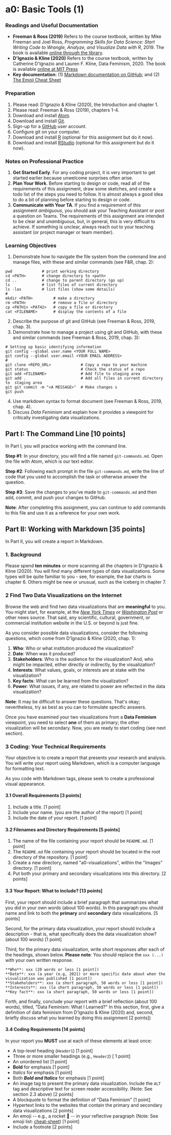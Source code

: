# a0: Basic Tools  (1)
### Readings and Useful Documentation
* **Freeman & Ross (2019)** Refers to the course textbook, written by Mike Freeman and Joel Ross, *Programming Skills for Data Science: Start Writing Code to Wrangle, Analyze, and Visualize Data with R*, 2019. The book is available [online through the library](https://alliance-primo.hosted.exlibrisgroup.com/primo-explore/fulldisplay?docid=CP71294895890001451&context=L&vid=UW&lang=en_US&search_scope=all&adaptor=Local%20Search%20Engine&tab=default_tab&query=any,contains,programming%20skills%20for%20data%20science).
* **D'lgnazio & Kline (2020)** Refers to the course textbook, written by Catherine D'lgnazio and Lauren F. Kline, Data Feminism, 2020. The book is available [online at MIT Press](https://data-feminism.mitpress.mit.edu/)
* **Key documentation**: (1) [Markdown documentation on GitHub](https://guides.github.com/features/mastering-markdown/#GitHub-flavored-markdown); and (2) [The Emoji Cheat Sheet](https://github.com/ikatyang/emoji-cheat-sheet)

### Preparation
1. Please read: D'lgnazio & Kline (2020), the Introduction and chapter 1.
1. Please read: Freeman & Ross (2019), chapters 1-4.
1. Download and install [Atom](https://atom.io/).
2. Download and install [Git](https://git-scm.com/).
3. Sign-up for a [GitHub](https://github.com/) user account.
3. Configure git on your computer.
4. Download and install [R](https://cran.r-project.org/) (optional for this assignment but do it now).
5. Download and install [RStudio](https://www.rstudio.com/) (optional for this assignment but do it now).

<!--
### Notes on grading
* This assignment has **two parts** and is worth **34** points, as indicated in requirements below.
* Partial points can be awarded.
* All writing should be clear, concise, interesting, and free of spelling and grammatical errors.
* **Please note:** This assignment should be completed _individually_.
-->

### Notes on Professional Practice
1. **Get Started Early**. For any coding project, it is very important to get started earlier because unwelcome surprises often arise.
1. **Plan Your Work**. Before starting to design or code, read all of the requirements of this assignment, draw some sketches, and create a todo list of the steps you need to follow. It is almost always a good idea to do a bit of planning before starting to design or code.
1. **Communicate with Your TA**. If you find a requirement of this assignment _ambiguous_, you should ask your Teaching Assistant or post a question on Teams. The requirements of this assignment are intended to be clear and _unambiguous_, but, in general, this is very difficult to achieve. If something is unclear, always reach out to your teaching assistant (or  project manager or team member).

### Learning Objectives
1. Demonstrate how to navigate the file system from the command line and manage files, with these and similar commands (see F&R, chap. 2):
```
pwd             # print working directory
cd <PATH>       # change directory to <path>
cd ..           # change to parent directory (go up)
ls              # list files of current directory
ls -las         # list files (show some details)
#
mkdir <PATH>         # make a directory
rm <PATH>            # remove a file or directory
cp <PATH1> <PATH2>   # copy a file or directory
cat <FILENAME>       # display the contents of a file
```
2. Describe the purpose of git and GitHub (see Freeman & Ross, 2019, chap. 3).
3. Demonstrate how to manage a project using git and GitHub, with these and similar commands (see Freeman & Ross, 2019, chap. 3):
```
# Setting up basic identifying information
git config --global user.name <YOUR FULL NAME>
git config --global user.email <YOUR EMAIL ADDRESS>
#
git clone <REPO_URL>             # Copy a repo to your machine
git status                       # Check the status of a repo
git add <FILENAME>               # Add file to staging area
git add .                        # Add all files in current directory to  staging area
git git commit -m "<A MESSAGE>"  # Make changes s
git push
```
4. Use markdown syntax to format document (see Freeman & Ross, 2019, chap. 4).
5. Discuss _Data Feminism_ and explain how it provides a viewpoint for critically investigating data visualizations.

<!--
5. Consider how data science can be both a **tool** and a **weapon**.
6. Professional practice: (a) Work closely with requirements; and (b) Reflect on the benefits/costs of planning before doing.
-->



## Part I: The Command Line [10 points]
In Part I, you will practice working with the command line.

**Step #1**: In your directory, you will find a file named ``git-commands.md``. Open the file with Atom, which is our text editor.

**Step #2**: Following each prompt in the file ``git-commands.md``, write the line of code that you used to accomplish the task or otherwise answer the question.

**Step #3**: Save the changes to you've made to ``git-commands.md`` and then add, commit, and push your changes to GitHub.

**Note**: After completing this assignment, you can continue to add commands to this file and use it as a reference for your own work.

## Part II: Working with Markdown [35 points]

In Part II, you will create a report in Markdown.

### 1. Background
Please spend **ten minutes** or more scanning all the chapters in D'lgnazio & Kline (2020). You will find many different types of data visualizations. Some types will be quite familiar to you - see, for example, the bar charts in chapter 6. Others might be new or unusual, such as the iceberg in chapter 7.

### 2 Find Two Data Visualizations on the Internet
Browse the web and find two data visualizations that are **meaningful** to you. You might start, for example, at the [*New York Times*](http://nytimes.com) or [*Washington Post*](https://www.washingtonpost.com/) or other news source. That said, any scientific, cultural, government, or commercial institution website in the U.S. or beyond is just fine.

As you consider possible data visualizations, consider the following questions, which come from  D'lgnazio & Kline (2020, chap. 1):
1. **Who**: Who or what institution produced the visualization?
1. **Date**: When was it produced?
1. **Stakeholders**: Who is the audience for the visualization? And, who might be impacted, either directly or indirectly, by the visualization?
1. **Interests**: What values, goals, or interests are at stake with the visualization?
1. **Key facts**: What can be learned from the visualization?
1. **Power**: What issues, if any, are related to power are reflected in the data visualization?

**Note**: It may be difficult to answer these questions. That's okay; nevertheless, try as best as you can to formulate specific answers.

Once you have examined your two visualizations from a **Data Feminism** viewpoint, you need to select **one** of them as primary; the other visualization will be secondary. Now, you are ready to start coding (see next section).

### 3 Coding: Your Technical Requirements

Your objective is to create a report that presents your research and analysis. You will write your report using Markdown, which is a computer language for formatting text.

As you code with Markdown tags, please seek to create a professional visual appearance.

#### 3.1 Overall Requirements [3 points]
1. Include a title. [1 point]
1. Include your name. (you are the author of the report) [1 point]
1. Include the date of your report. [1 point]

#### 3.2 Filenames and Directory Requirements [5 points]
1. The name of the file containing your report should be ``README.md``. [1 point]
1. The ``README.md`` file containing your report should be located in the root directory of the repository. [1 point]
1. Create a new directory, named "a0-visualizations", within the "Images" directory. [1 point]
1. Put both your primary and secondary visualizations into this directory. [2 points]

#### 3.3 Your Report: What to include? [13 points]

First, your report should include a brief paragraph that summarizes what you did in your own words (about 100 words). In this paragraph you should name and link to both the **primary** and **secondary** data visualizations.  [5 points]

Second, for the primary data visualization, your report should include a description - that is, what specifically does the data visualization show? (about 100 words) [1 point]

Third, for the primary data visualization, write short responses after each of the headings, shown below. **Please note**: You should replace the `xxx (...)` with your own written response.

```
**Who**: xxx (20 words or less [1 point])
**Date**: xxx (a year (e.g, 2021) or more specific date about when the visualization was published [1 point])
**Stakeholders**: xxx (a short paragraph, 50 words or less [1 point])
**Interests**: xxx ([a short paragraph, 50 words or less [1 point])
**Key fact**: xxx (a short paragraph, 50 words or less [1 point])
```
Forth, and finally, conclude your report with a brief reflection (about 100 words), titled, "Data Feminism: What I Learned?" In this section, first, give a definition of data feminism from D'lgnazio & Kline (2020) and, second, briefly discuss what you learned by doing this assignment [2 points])

#### 3.4 Coding Requirements [14 points]
In your report you **MUST** use at each of these elements at least once:
  * A top-level heading (``Header1``) [1 point]
  * Three or more smaller headings (e.g., ``Header2``) [ 1 point]
  * An unordered list [1 point]
  * **Bold** for emphasis [1 point]
  * _Italics_ for emphasis [1 point]
  * Both ***Bold and Italics*** for emphasis [1 point]
  * An image tag to present the primary data visualization. Include the `ALT` tag and descriptive text for screen reader accessibility. (Note: See section 2.3 above) [2 points]
  * A blockquote to format the definition of "Data Feminism" [1 point]
  * Hypertext links to the websites that contain the primary and secondary data visualizations [2  points]
  * An emoji -- e.g., a rocket :rocket: -- in your reflective paragraph (Note: See emoji list: [cheat-sheet](https://github.com/ikatyang/emoji-cheat-sheet)) [1 point]
  * Include a footnote [2 points]

<!--
## Part III: Data Science: Tool for Good or Weapon?
A. Data science can be weapon, a tool that harms human beings. As we shall see, O'Neil (2016) presents a devastating critique of data science. We'll explore her arguments in some detail, but to start please answer these two questions from pages 1-14:
  1. By quoting from O'Neil (2016), define "Weapon of Math Destruction" (30-50 words). [1 point for accurate quote; 1 point for introducing and clarifying the quotation]
  2. Give an example of a WMD (30-50 words) [2 points for a complete example]

B. Data science can also, of course, be a tool for good. It can, for example, be used to make discovers about our social and natural worlds. One recent discovery made possible by data science is found in the paper by Wang, Stanovsky, Weihs, & Etzioni (2019). Browse this paper (see below for link) but please note: We do not expect you to understand the full paper in detail. Now, answer this question:
1. In your own words (a) what the the main research question; and (b) What did they find? (about 50 words) [1 point for (a); 1 point for (b)]

**Submission requirements.** Please create a file, named `data_science.md`, located the root directory of your repository. Write your answers with markdown in that file. Please format your answers neatly. Once you are finished, add, commit, and push all changes to GitHub.

Wang, L. L., Stanovsky, G., Weihs, L., & Etzioni, O. (2019). Gender trends in computer science authorship. CoRR, abs/1906.07883. Retrieved from http://arxiv.org/abs/1906.07883
-->
